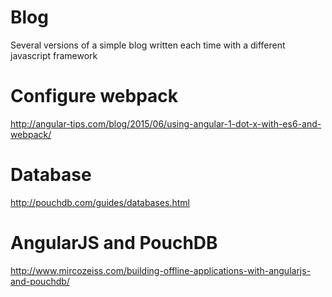 # Blog

Several versions of a simple blog written each time with a different javascript framework


# Configure webpack
http://angular-tips.com/blog/2015/06/using-angular-1-dot-x-with-es6-and-webpack/

# Database
http://pouchdb.com/guides/databases.html

# AngularJS and PouchDB
http://www.mircozeiss.com/building-offline-applications-with-angularjs-and-pouchdb/